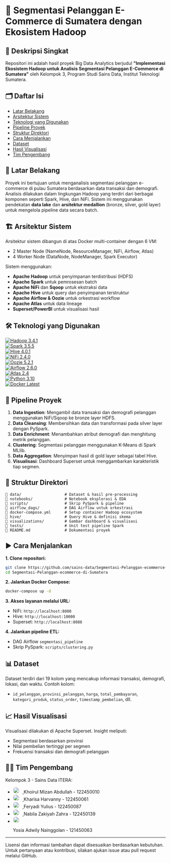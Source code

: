 # 🚀 Segmentasi Pelanggan E-Commerce di Sumatera dengan Ekosistem Hadoop

## 📖 Deskripsi Singkat
Repositori ini adalah hasil proyek Big Data Analytics berjudul **"Implementasi Ekosistem Hadoop untuk Analisis Segmentasi Pelanggan E-Commerce di Sumatera"** oleh Kelompok 3, Program Studi Sains Data, Institut Teknologi Sumatera.

## 🗂️ Daftar Isi

* [Latar Belakang](#latar-belakang)
* [Arsitektur Sistem](#arsitektur-sistem)
* [Teknologi yang Digunakan](#teknologi-yang-digunakan)
* [Pipeline Proyek](#pipeline-proyek)
* [Struktur Direktori](#struktur-direktori)
* [Cara Menjalankan](#cara-menjalankan)
* [Dataset](#dataset)
* [Hasil Visualisasi](#hasil-visualisasi)
* [Tim Pengembang](#tim-pengembang)

## 📝 Latar Belakang

Proyek ini bertujuan untuk menganalisis segmentasi pelanggan e-commerce di pulau Sumatera berdasarkan data transaksi dan demografi. Analisis dilakukan dalam lingkungan Hadoop yang terdiri dari berbagai komponen seperti Spark, Hive, dan NiFi. Sistem ini menggunakan pendekatan **data lake** dan **arsitektur medallion** (bronze, silver, gold layer) untuk mengelola pipeline data secara batch.

## 🏗️ Arsitektur Sistem

Arsitektur sistem dibangun di atas Docker multi-container dengan 6 VM:

* 2 Master Node (NameNode, ResourceManager, NiFi, Airflow, Atlas)
* 4 Worker Node (DataNode, NodeManager, Spark Executor)

Sistem menggunakan:

* **Apache Hadoop** untuk penyimpanan terdistribusi (HDFS)
* **Apache Spark** untuk pemrosesan batch
* **Apache NiFi** dan **Sqoop** untuk ekstraksi data
* **Apache Hive** untuk query dan penyimpanan terstruktur
* **Apache Airflow & Oozie** untuk orkestrasi workflow
* **Apache Atlas** untuk data lineage
* **Superset/PowerBI** untuk visualisasi hasil

## 🛠️ Teknologi yang Digunakan



[![Hadoop 3.4.1](https://img.shields.io/badge/Hadoop-3.4.1-yellow?logo=apachehadoop)](https://hadoop.apache.org/releases.html)   
[![Spark 3.5.5](https://img.shields.io/badge/Spark-3.5.5-orange?logo=apachespark)](https://spark.apache.org/downloads.html)    
[![Hive 4.0.1](https://img.shields.io/badge/Hive-4.0.1-yellowgreen?logo=apachehive)](https://hive.apache.org/general/downloads/)    
[![NiFi 2.4.0](https://img.shields.io/badge/NiFi-2.4.0-blue?logo=apachenifi)](https://nifi.apache.org/download.html)    
[![Oozie 5.2.1](https://img.shields.io/badge/Oozie-5.2.1-red?logo=apacheoozie)](https://oozie.apache.org/downloads.html)    
[![Airflow 2.6.0](https://img.shields.io/badge/Airflow-2.6.0-blue?logo=apacheairflow)](https://airflow.apache.org/docs/apache-airflow/stable/installation/index.html)  
[![Atlas 2.4](https://img.shields.io/badge/Atlas-2.4-lightgrey?logo=apacheatlas)](https://atlas.apache.org/Downloads.html)   
[![Python 3.10](https://img.shields.io/badge/Python-3.10-blue?logo=python)](https://www.python.org/downloads/release/python-3100/)   
[![Docker Latest](https://img.shields.io/badge/Docker-Latest-blue?logo=docker)](https://www.docker.com/products/docker-desktop/)   

## 🔄 Pipeline Proyek

1. **Data Ingestion**: Mengambil data transaksi dan demografi pelanggan menggunakan NiFi/Sqoop ke bronze layer HDFS.
2. **Data Cleansing**: Membersihkan data dan transformasi pada silver layer dengan PySpark.
3. **Data Enrichment**: Menambahkan atribut demografi dan menghitung metrik pelanggan.
4. **Clustering**: Segmentasi pelanggan menggunakan K-Means di Spark MLlib.
5. **Data Aggregation**: Menyimpan hasil di gold layer sebagai tabel Hive.
6. **Visualisasi**: Dashboard Superset untuk menggambarkan karakteristik tiap segmen.

## 📁 Struktur Direktori

```
📁 data/                   # Dataset & hasil pre-processing
📁 notebooks/              # Notebook eksplorasi & EDA
📁 scripts/                # Skrip PySpark & pipeline
📁 airflow_dags/           # DAG Airflow untuk orkestrasi
📄 docker-compose.yml      # Setup container Hadoop ecosystem
📁 hive/                   # Query Hive & definisi skema
📁 visualizations/         # Gambar dashboard & visualisasi
📁 tests/                  # Unit test pipeline Spark
📄 README.md               # Dokumentasi proyek

```

## ▶️ Cara Menjalankan

**1. Clone repositori:**

```bash
git clone https://github.com/sains-data/Segmentasi-Pelanggan-ecommerce-di-Sumatera.git
cd Segmentasi-Pelanggan-ecommerce-di-Sumatera
```

**2. Jalankan Docker Compose:**

```bash
docker-compose up -d
```

**3. Akses layanan melalui URL:**

* NiFi: `http://localhost:8080`
* Hive: `http://localhost:10000`
* Superset: `http://localhost:8088`

**4. Jalankan pipeline ETL:**

* DAG Airflow `segmentasi_pipeline`
* Skrip PySpark: `scripts/clustering.py`

## 📊 Dataset

Dataset terdiri dari 19 kolom yang mencakup informasi transaksi, demografi, lokasi, dan waktu. Contoh kolom:

* `id_pelanggan`, `provinsi_pelanggan`, `harga`, `total_pembayaran`, `kategori_produk`, `status_order`, `timestamp_pembelian`, dll.

## 📈 Hasil Visualisasi

Visualisasi dilakukan di Apache Superset. Insight meliputi:

* Segmentasi berdasarkan provinsi
* Nilai pembelian tertinggi per segmen
* Frekuensi transaksi dan demografi pelanggan

## 👨‍💻 Tim Pengembang

Kelompok 3 - Sains Data ITERA:

* <a href="https://github.com/khoirulmizan" target="_blank"> <img src="https://github.com/khoirulmizan.png" width="20" height="20" alt="Khoirul Mizan Abdullah" title="Khoirul Mizan Abdullah" style="border-radius:50%; margin-right:10px;"> </a> Khoirul Mizan Abdullah - 122450010 
* <a href="https://github.com/kharisahv" target="_blank"> <img src="https://github.com/kharisahv.png" width="20" height="20" alt="Kharisa Harvanny" title="Kharisa Harvanny" style="border-radius:50%; margin-right:10px;"> </a>Kharisa Harvanny - 122450061 
* <a href="https://github.com/strng-fer" target="_blank"> <img src="https://github.com/strng-fer.png" width="20" height="20" alt="Feryadi Yulius" title="Feryadi Yulius" style="border-radius:50%; margin-right:10px;"> </a> Feryadi Yulius - 122450087 
* <a href="https://github.com/zeeyachan" target="_blank"> <img src="https://github.com/zeeyachan.png" width="20" height="20" alt="Nabila Zakiyah Zahra" title="Nabila Zakiyah Zahra" style="border-radius:50%; margin-right:10px;"> </a>Nabila Zakiyah Zahra - 122450139 
* <a href="https://github.com/yosiaadwily" target="_blank"> <img src="https://github.com/yosiaadwily.png" width="20" height="20" alt="Yosia Adwily Nainggolan" title="Yosia Adwily Nainggolan" style="border-radius:50%; margin-right:10px;"> </a> </p> Yosia Adwily Nainggolan - 121450063 

---

Lisensi dan informasi tambahan dapat disesuaikan berdasarkan kebutuhan. Untuk pertanyaan atau kontribusi, silakan ajukan issue atau pull request melalui GitHub.
